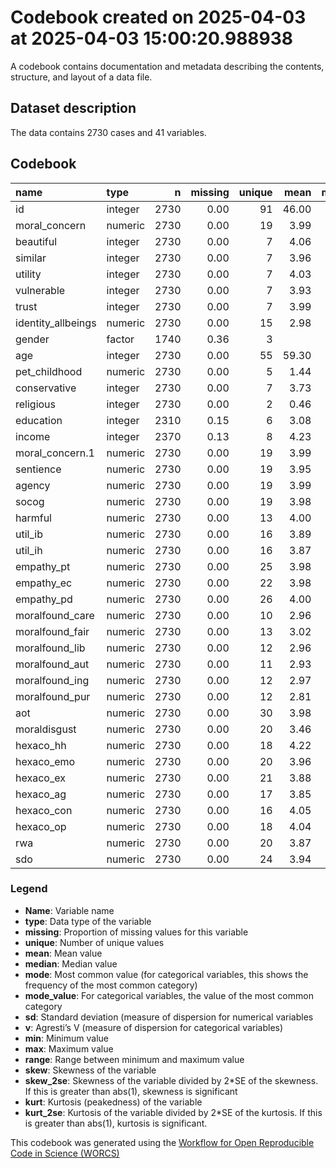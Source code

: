 Codebook created on 2025-04-03 at 2025-04-03 15:00:20.988938
================

A codebook contains documentation and metadata describing the contents,
structure, and layout of a data file.

## Dataset description

The data contains 2730 cases and 41 variables.

## Codebook

| name | type | n | missing | unique | mean | median | mode | mode_value | sd | v | min | max | range | skew | skew_2se | kurt | kurt_2se |
|:---|:---|---:|---:|---:|---:|---:|---:|:---|---:|---:|---:|---:|---:|---:|---:|---:|---:|
| id | integer | 2730 | 0.00 | 91 | 46.00 | 46.00 | 46.00 |  | 26.27 |  | 1.00 | 91.00 | 90.00 | 0.00 | 0.00 | -1.20 | -6.41 |
| moral_concern | numeric | 2730 | 0.00 | 19 | 3.99 | 4.00 | 4.00 |  | 1.15 |  | 1.00 | 7.00 | 6.00 | 0.06 | 0.69 | -0.42 | -2.23 |
| beautiful | integer | 2730 | 0.00 | 7 | 4.06 | 4.00 | 4.00 |  | 2.02 |  | 1.00 | 7.00 | 6.00 | -0.04 | -0.38 | -1.27 | -6.79 |
| similar | integer | 2730 | 0.00 | 7 | 3.96 | 4.00 | 4.00 |  | 2.01 |  | 1.00 | 7.00 | 6.00 | 0.03 | 0.27 | -1.27 | -6.75 |
| utility | integer | 2730 | 0.00 | 7 | 4.03 | 4.00 | 4.00 |  | 2.02 |  | 1.00 | 7.00 | 6.00 | -0.03 | -0.30 | -1.26 | -6.74 |
| vulnerable | integer | 2730 | 0.00 | 7 | 3.93 | 4.00 | 4.00 |  | 1.99 |  | 1.00 | 7.00 | 6.00 | 0.05 | 0.50 | -1.24 | -6.62 |
| trust | integer | 2730 | 0.00 | 7 | 3.99 | 4.00 | 4.00 |  | 2.04 |  | 1.00 | 7.00 | 6.00 | 0.04 | 0.41 | -1.32 | -7.06 |
| identity_allbeings | numeric | 2730 | 0.00 | 15 | 2.98 | 3.00 | 3.00 |  | 0.79 |  | 1.25 | 4.75 | 3.50 | -0.03 | -0.30 | -0.78 | -4.16 |
| gender | factor | 1740 | 0.36 | 3 |  |  | 1170.00 | female |  | 0.44 |  |  |  |  |  |  |  |
| age | integer | 2730 | 0.00 | 55 | 59.30 | 63.00 | 63.00 |  | 25.18 |  | 16.00 | 100.00 | 84.00 | -0.16 | -1.66 | -1.20 | -6.43 |
| pet_childhood | numeric | 2730 | 0.00 | 5 | 1.44 | 0.00 | 0.00 |  | 1.66 |  | 0.00 | 4.00 | 4.00 | 0.52 | 5.60 | -1.44 | -7.66 |
| conservative | integer | 2730 | 0.00 | 7 | 3.73 | 4.00 | 4.00 |  | 1.97 |  | 1.00 | 7.00 | 6.00 | 0.13 | 1.43 | -1.19 | -6.33 |
| religious | integer | 2730 | 0.00 | 2 | 0.46 | 0.00 | 0.00 |  | 0.50 |  | 0.00 | 1.00 | 1.00 | 0.15 | 1.65 | -1.98 | -10.55 |
| education | integer | 2310 | 0.15 | 6 | 3.08 | 3.00 | 3.00 |  | 1.50 |  | 1.00 | 5.00 | 4.00 | 0.03 | 0.28 | -1.44 | -7.09 |
| income | integer | 2370 | 0.13 | 8 | 4.23 | 4.00 | 4.00 |  | 1.86 |  | 1.00 | 7.00 | 6.00 | -0.18 | -1.79 | -1.08 | -5.37 |
| moral_concern.1 | numeric | 2730 | 0.00 | 19 | 3.99 | 4.00 | 4.00 |  | 1.15 |  | 1.00 | 7.00 | 6.00 | 0.06 | 0.69 | -0.42 | -2.23 |
| sentience | numeric | 2730 | 0.00 | 19 | 3.95 | 4.00 | 4.00 |  | 1.16 |  | 1.00 | 7.00 | 6.00 | 0.04 | 0.45 | -0.40 | -2.16 |
| agency | numeric | 2730 | 0.00 | 19 | 3.99 | 4.00 | 4.00 |  | 1.15 |  | 1.00 | 7.00 | 6.00 | 0.00 | 0.05 | -0.40 | -2.11 |
| socog | numeric | 2730 | 0.00 | 19 | 3.98 | 4.00 | 4.00 |  | 1.14 |  | 1.00 | 7.00 | 6.00 | 0.01 | 0.14 | -0.41 | -2.18 |
| harmful | numeric | 2730 | 0.00 | 13 | 4.00 | 4.00 | 4.00 |  | 1.40 |  | 1.00 | 7.00 | 6.00 | 0.03 | 0.29 | -0.59 | -3.13 |
| util_ib | numeric | 2730 | 0.00 | 16 | 3.89 | 4.00 | 4.00 |  | 0.78 |  | 2.20 | 5.40 | 3.20 | -0.06 | -0.68 | -0.79 | -4.20 |
| util_ih | numeric | 2730 | 0.00 | 16 | 3.87 | 4.00 | 4.00 |  | 0.89 |  | 1.75 | 5.50 | 3.75 | -0.38 | -4.01 | -0.60 | -3.18 |
| empathy_pt | numeric | 2730 | 0.00 | 25 | 3.98 | 4.00 | 4.00 |  | 0.82 |  | 2.29 | 6.00 | 3.71 | 0.03 | 0.37 | -0.58 | -3.10 |
| empathy_ec | numeric | 2730 | 0.00 | 22 | 3.98 | 4.00 | 4.00 |  | 0.79 |  | 2.00 | 5.86 | 3.86 | -0.06 | -0.62 | -0.59 | -3.16 |
| empathy_pd | numeric | 2730 | 0.00 | 26 | 4.00 | 4.00 | 4.00 |  | 0.85 |  | 1.86 | 5.86 | 4.00 | 0.04 | 0.45 | -0.58 | -3.11 |
| moralfound_care | numeric | 2730 | 0.00 | 10 | 2.96 | 3.00 | 3.00 |  | 0.70 |  | 1.33 | 4.67 | 3.33 | -0.26 | -2.72 | -0.20 | -1.07 |
| moralfound_fair | numeric | 2730 | 0.00 | 13 | 3.02 | 3.00 | 3.00 |  | 0.90 |  | 1.00 | 5.00 | 4.00 | -0.05 | -0.53 | -0.60 | -3.23 |
| moralfound_lib | numeric | 2730 | 0.00 | 12 | 2.96 | 3.00 | 3.00 |  | 0.78 |  | 1.00 | 4.67 | 3.67 | 0.04 | 0.47 | -0.25 | -1.33 |
| moralfound_aut | numeric | 2730 | 0.00 | 11 | 2.93 | 3.00 | 3.00 |  | 0.78 |  | 1.33 | 4.67 | 3.33 | 0.03 | 0.30 | -0.47 | -2.53 |
| moralfound_ing | numeric | 2730 | 0.00 | 12 | 2.97 | 3.00 | 3.00 |  | 0.80 |  | 1.00 | 5.00 | 4.00 | 0.01 | 0.11 | -0.12 | -0.63 |
| moralfound_pur | numeric | 2730 | 0.00 | 12 | 2.81 | 2.67 | 2.67 |  | 0.78 |  | 1.00 | 5.00 | 4.00 | 0.14 | 1.49 | -0.09 | -0.46 |
| aot | numeric | 2730 | 0.00 | 30 | 3.98 | 3.92 | 3.92 |  | 0.62 |  | 2.62 | 5.23 | 2.62 | -0.01 | -0.07 | -0.76 | -4.05 |
| moraldisgust | numeric | 2730 | 0.00 | 20 | 3.46 | 3.43 | 3.43 |  | 0.67 |  | 2.29 | 5.14 | 2.86 | 0.32 | 3.37 | -0.51 | -2.74 |
| hexaco_hh | numeric | 2730 | 0.00 | 18 | 4.22 | 4.25 | 4.25 |  | 1.00 |  | 1.75 | 6.75 | 5.00 | 0.06 | 0.67 | -0.57 | -3.02 |
| hexaco_emo | numeric | 2730 | 0.00 | 20 | 3.96 | 4.00 | 4.00 |  | 1.02 |  | 1.50 | 6.25 | 4.75 | -0.19 | -2.06 | -0.26 | -1.40 |
| hexaco_ex | numeric | 2730 | 0.00 | 21 | 3.88 | 3.75 | 3.75 |  | 1.08 |  | 1.00 | 6.25 | 5.25 | 0.02 | 0.22 | -0.27 | -1.43 |
| hexaco_ag | numeric | 2730 | 0.00 | 17 | 3.85 | 4.00 | 4.00 |  | 0.89 |  | 1.25 | 6.00 | 4.75 | -0.10 | -1.09 | -0.15 | -0.78 |
| hexaco_con | numeric | 2730 | 0.00 | 16 | 4.05 | 4.25 | 4.25 |  | 0.87 |  | 1.75 | 5.75 | 4.00 | -0.20 | -2.16 | -0.36 | -1.93 |
| hexaco_op | numeric | 2730 | 0.00 | 18 | 4.04 | 4.00 | 4.00 |  | 0.95 |  | 2.00 | 6.75 | 4.75 | 0.50 | 5.34 | 0.27 | 1.42 |
| rwa | numeric | 2730 | 0.00 | 20 | 3.87 | 3.83 | 3.83 |  | 0.81 |  | 2.17 | 5.83 | 3.67 | 0.07 | 0.79 | -0.17 | -0.93 |
| sdo | numeric | 2730 | 0.00 | 24 | 3.94 | 3.88 | 3.88 |  | 0.67 |  | 2.12 | 5.62 | 3.50 | 0.01 | 0.07 | -0.03 | -0.15 |

### Legend

- **Name**: Variable name
- **type**: Data type of the variable
- **missing**: Proportion of missing values for this variable
- **unique**: Number of unique values
- **mean**: Mean value
- **median**: Median value
- **mode**: Most common value (for categorical variables, this shows the
  frequency of the most common category)
- **mode_value**: For categorical variables, the value of the most
  common category
- **sd**: Standard deviation (measure of dispersion for numerical
  variables
- **v**: Agresti’s V (measure of dispersion for categorical variables)
- **min**: Minimum value
- **max**: Maximum value
- **range**: Range between minimum and maximum value
- **skew**: Skewness of the variable
- **skew_2se**: Skewness of the variable divided by 2\*SE of the
  skewness. If this is greater than abs(1), skewness is significant
- **kurt**: Kurtosis (peakedness) of the variable
- **kurt_2se**: Kurtosis of the variable divided by 2\*SE of the
  kurtosis. If this is greater than abs(1), kurtosis is significant.

This codebook was generated using the [Workflow for Open Reproducible
Code in Science (WORCS)](https://osf.io/zcvbs/)
